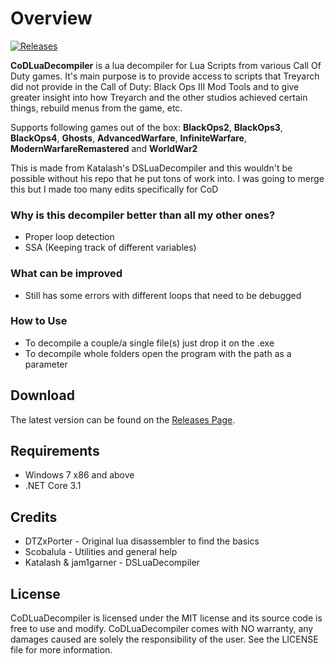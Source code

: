 # Overview
[![Releases](https://img.shields.io/github/downloads/JariKCoding/CoDHVKDecompiler/total.svg)](https://github.com/JariKCoding/CoDLuaDecompiler/)

**CoDLuaDecompiler** is a lua decompiler for Lua Scripts from various Call Of Duty games. It's main purpose is to provide access to scripts that Treyarch did not provide in the Call of Duty: Black Ops III Mod Tools and to give greater insight into how Treyarch and the other studios achieved certain things, rebuild menus from the game, etc.

Supports following games out of the box: **BlackOps2**, **BlackOps3**, **BlackOps4**, **Ghosts**, **AdvancedWarfare**, **InfiniteWarfare**, **ModernWarfareRemastered** and **WorldWar2**

This is made from Katalash's DSLuaDecompiler and this wouldn't be possible without his repo that he put tons of work into. I was going to merge this but I made too many edits specifically for CoD

### Why is this decompiler better than all my other ones?

- Proper loop detection
- SSA (Keeping track of different variables)

### What can be improved

- Still has some errors with different loops that need to be debugged

### How to Use 

- To decompile a couple/a single file(s) just drop it on the .exe
- To decompile whole folders open the program with the path as a parameter

## Download

The latest version can be found on the [Releases Page](https://github.com/JariKCoding/CoDLuaDecompiler/releases).

## Requirements

* Windows 7 x86 and above
* .NET Core 3.1

## Credits

- DTZxPorter - Original lua disassembler to find the basics
- Scobalula - Utilities and general help
- Katalash & jam1garner - DSLuaDecompiler

## License 

CoDLuaDecompiler is licensed under the MIT license and its source code is free to use and modify. CoDLuaDecompiler comes with NO warranty, any damages caused are solely the responsibility of the user. See the LICENSE file for more information.